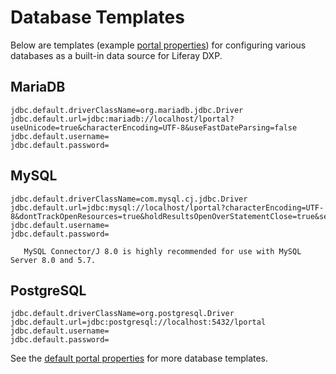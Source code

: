 # Database Templates

Below are templates (example [portal properties](./portal-properties.md)) for configuring various databases as a built-in data source for Liferay DXP.

## MariaDB

```properties
jdbc.default.driverClassName=org.mariadb.jdbc.Driver
jdbc.default.url=jdbc:mariadb://localhost/lportal?useUnicode=true&characterEncoding=UTF-8&useFastDateParsing=false
jdbc.default.username=
jdbc.default.password=
```

## MySQL

```properties
jdbc.default.driverClassName=com.mysql.cj.jdbc.Driver
jdbc.default.url=jdbc:mysql://localhost/lportal?characterEncoding=UTF-8&dontTrackOpenResources=true&holdResultsOpenOverStatementClose=true&serverTimezone=GMT&useFastDateParsing=false&useUnicode=true
jdbc.default.username=
jdbc.default.password=
```

```important::
   MySQL Connector/J 8.0 is highly recommended for use with MySQL Server 8.0 and 5.7.
```

## PostgreSQL

```properties
jdbc.default.driverClassName=org.postgresql.Driver
jdbc.default.url=jdbc:postgresql://localhost:5432/lportal
jdbc.default.username=
jdbc.default.password=
```

See the [default portal properties](https://docs.liferay.com/dxp/portal/7.2-latest/propertiesdoc/portal.properties.html#JDBC) for more database templates.